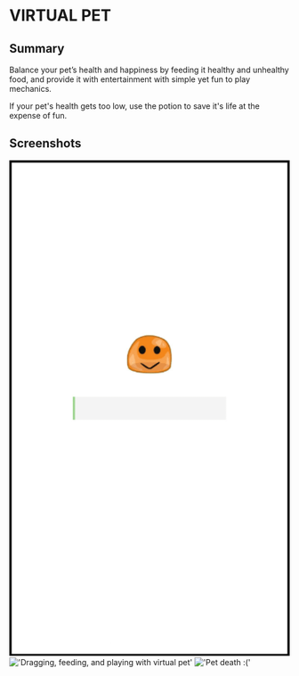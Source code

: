 # VIRTUAL PET

## Summary
Balance your pet’s health and happiness by feeding it healthy and unhealthy food, and provide it with entertainment with simple yet fun to play mechanics. 

If your pet's health gets too low, use the potion to save it's life at the expense of fun.

## Screenshots
!['Loading Screen'](https://github.com/JNasato/virtual-pet/blob/master/docs/loading-screen.gif?raw=true)
!['Dragging, feeding, and playing with virtual pet'](https://github.com/JNasato/virtual-pet/blob/master/docs/main-features.gif?raw=true)
!['Pet death :('](https://github.com/JNasato/virtual-pet/blob/master/docs/pet-death.gif?raw=true)
